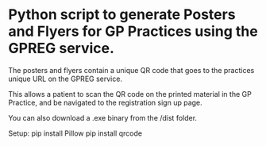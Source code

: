 # Python script to generate Posters and Flyers for GP Practices using the GPREG service.

The posters and flyers contain a unique QR code that goes to the practices unique URL on the GPREG service.

This allows a patient to scan the QR code on the printed material in the GP Practice, and be navigated to the registration sign up page.

You can also download a .exe binary from the /dist folder.

Setup:
pip install Pillow
pip install qrcode

